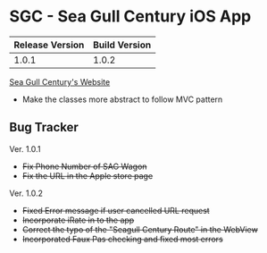 SGC - Sea Gull Century iOS App
==============================

| Release Version | Build Version |
|-----------------|---------------|
| 1.0.1           | 1.0.2         |

[Sea Gull Century's Website](http://www.seagullcentury.org "Sea Gull Century's Homepage")

* Make the classes more abstract to follow MVC pattern

Bug Tracker
-----------
Ver. 1.0.1
* ~~Fix Phone Number of SAG Wagon~~
* ~~Fix the URL in the Apple store page~~

Ver. 1.0.2
* ~~Fixed Error message if user cancelled URL request~~
* ~~Incorporate iRate in to the app~~
* ~~Correct the typo of the "Seagull Century Route" in the WebView~~
* ~~Incorporated Faux Pas checking and fixed most errors~~
